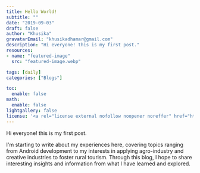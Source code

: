 ```yaml
---
title: Hello World!
subtitle: ""
date: "2019-09-03"
draft: false
author: "Khusika"
gravatarEmail: "khusikadhamar@gmail.com"
description: "Hi everyone! this is my first post."
resources:
- name: "featured-image"
  src: "featured-image.webp"

tags: [daily]
categories: ["Blogs"]

toc:
  enable: false
math:
  enable: false
lightgallery: false
license: '<a rel="license external nofollow noopener noreffer" href="https://creativecommons.org/licenses/by-nc/4.0/" target="_blank">CC BY-NC 4.0</a>'
---
```

Hi everyone! this is my first post.
<!--more-->
I'm starting to write about my experiences here, covering topics ranging from Android development to my interests in applying agro-industry and creative industries to foster rural tourism. Through this blog, I hope to share interesting insights and information from what I have learned and explored.